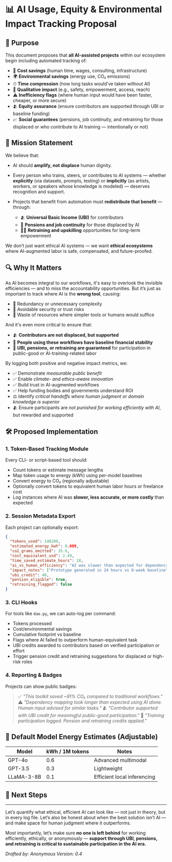 # 📊 AI Usage, Equity & Environmental Impact Tracking Proposal

## 🧭 Purpose

This document proposes that **all AI-assisted projects** within our ecosystem begin including automated tracking of:

* 💸 **Cost savings** (human time, wages, consulting, infrastructure)
* 🌍 **Environmental savings** (energy use, CO₂ emissions)
* ⏱ **Time compression** (how long tasks would’ve taken without AI)
* 🧠 **Qualitative impact** (e.g., safety, empowerment, access, reach)
* ⚠️ **Inefficiency flags** (where human input would have been faster, cheaper, or more secure)
* 🫂 **Equity assurance** (ensure contributors are supported through UBI or baseline funding)
* 📈 **Social guarantees** (pensions, job continuity, and retraining for those displaced or who contribute to AI training — intentionally or not)

## 🧠 Mission Statement

We believe that:

* AI should **amplify, not displace** human dignity.
* Every person who trains, steers, or contributes to AI systems — whether **explicitly** (via datasets, prompts, testing) or **implicitly** (as artists, workers, or speakers whose knowledge is modeled) — deserves recognition and support.
* Projects that benefit from automation must **redistribute that benefit** — through:

  * 🫂 **Universal Basic Income (UBI)** for contributors
  * 🏦 **Pensions and job continuity** for those displaced by AI
  * 🧑‍🏫 **Retraining and upskilling** opportunities for long-term empowerment

We don’t just want ethical AI systems — we want **ethical ecosystems** where AI-augmented labor is safe, compensated, and future-proofed.

## 🔍 Why It Matters

As AI becomes integral to our workflows, it's easy to overlook the invisible efficiencies — and to miss the accountability opportunities. But it’s just as important to track where AI is the **wrong tool**, causing:

* 🚫 Redundancy or unnecessary complexity
* 🔐 Avoidable security or trust risks
* 💸 Waste of resources where simpler tools or humans would suffice

And it's even more critical to ensure that:

* 🫂 **Contributors are not displaced, but supported**
* 💖 **People using these workflows have baseline financial stability**
* 💼 **UBI, pensions, or retraining are guaranteed** for participation in public-good or AI-training-related labor

By logging both positive and negative impact metrics, we:

* ✅ Demonstrate *measurable public benefit*
* ✅ Enable *climate- and ethics-aware innovation*
* ✅ Build trust in AI-augmented workflows
* ✅ Help funding bodies and governments understand ROI
* ⚖️ Identify *critical handoffs where human judgment or domain knowledge is superior*
* 🫂 Ensure participants are *not punished for working efficiently with AI*, but rewarded and supported

## 🛠 Proposed Implementation

### 1. **Token-Based Tracking Module**

Every CLI- or script-based tool should:

* Count tokens or estimate message lengths
* Map token usage to energy (kWh) using per-model baselines
* Convert energy to CO₂ (regionally adjustable)
* Optionally convert tokens to equivalent human labor hours or freelance cost
* Log instances where AI was **slower, less accurate, or more costly** than expected

### 2. **Session Metadata Export**

Each project can optionally export:

```json
{
  "tokens_used": 148200,
  "estimated_energy_kwh": 0.089,
  "co2_grams_emitted": 35.6,
  "cost_equivalent_usd": 2.49,
  "time_saved_estimate_hours": 18,
  "ai_vs_human_efficiency": "AI was slower than expected for dependency resolution",
  "impact_notes": ["Prototype generated in 24 hours vs 8-week baseline"],
  "ubi_credit": 40,
  "pension_eligible": true,
  "retraining_flagged": false
}
```

### 3. **CLI Hooks**

For tools like `dao.py`, we can auto-log per command:

* Tokens processed
* Cost/environmental savings
* Cumulative footprint vs baseline
* Flags where AI failed to outperform human-equivalent task
* UBI credits awarded to contributors based on verified participation or effort
* Trigger pension credit and retraining suggestions for displaced or high-risk roles

### 4. **Reporting & Badges**

Projects can show public badges:

> ✅ *"This toolkit saved \~91% CO₂ compared to traditional workflows."*
> ⚠️ *"Dependency mapping took longer than expected using AI alone. Human input advised for similar tasks."*
> 🫂 *"Contributor supported with UBI credit for meaningful public-good participation."*
> 🏦 *"Training participation logged. Pension and retraining credits applied."*

## 🧮 Default Model Energy Estimates (Adjustable)

| Model      | kWh / 1M tokens | Notes                       |
| ---------- | --------------- | --------------------------- |
| GPT-4o     | 0.6             | Advanced multimodal         |
| GPT-3.5    | 0.3             | Lightweight                 |
| LLaMA-3-8B | 0.1             | Efficient local inferencing |

## 🔄 Next Steps

---

Let’s quantify what ethical, efficient AI can look like — not just in theory, but in every log file.
Let’s also be honest about when the best solution isn’t AI — and make space for human judgment where it outperforms.

Most importantly, let’s make sure **no one is left behind** for working efficiently, ethically, or anonymously —
**support through UBI, pensions, and retraining is critical to sustainable participation in the AI era.**

*Drafted by: Anonymous*
*Version: 0.4*